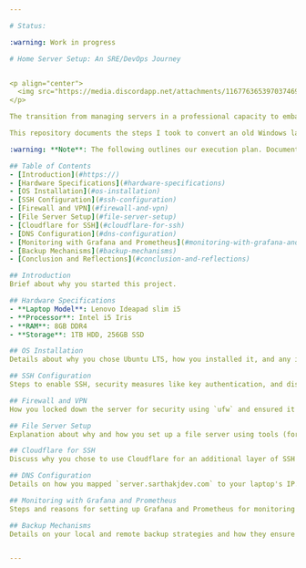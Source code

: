 ```yaml
---

# Status:

:warning: Work in progress

# Home Server Setup: An SRE/DevOps Journey


<p align="center">
  <img src="https://media.discordapp.net/attachments/1167763653970374696/1167763742587637770/DALLE_2023-10-28_15.24.24_-_Illustration_of_a_stylized_Linux_penguin_Tux_holding_a_wrench_and_wearing_a_hard_hat_standing_next_to_a_laptop_that_has_server_racks_and_network_ca.png?ex=654f4fbc&is=653cdabc&hm=04f19bfa9f571ee16f13845e427bc294bc3474519c9f8b0752abb57d2e7971d2&=&width=2150&height=1228" alt="Serve-Setup-Banner-Image">
</p>

The transition from managing servers in a professional capacity to embarking on the journey of establishing a personal home server marks a significant milestone in any software engineer's personal development and learning curve. This documentation encapsulates the insights, methodologies, and experiences garnered throughout the process of setting up a home server, tailored for those with a similar professional background looking to explore this venture.

This repository documents the steps I took to convert an old Windows laptop into a Linux home server, and the decisions behind every step.**This endeavor showcases my skills in Linux server administration and is designed to highlight my capabilities for roles in SRE and DevOps.

:warning: **Note**: The following outlines our execution plan. Documentation will be updated concurrently as we complete each step.

## Table of Contents
- [Introduction](#https://)
- [Hardware Specifications](#hardware-specifications)
- [OS Installation](#os-installation)
- [SSH Configuration](#ssh-configuration)
- [Firewall and VPN](#firewall-and-vpn)
- [File Server Setup](#file-server-setup)
- [Cloudflare for SSH](#cloudflare-for-ssh)
- [DNS Configuration](#dns-configuration)
- [Monitoring with Grafana and Prometheus](#monitoring-with-grafana-and-prometheus)
- [Backup Mechanisms](#backup-mechanisms)
- [Conclusion and Reflections](#conclusion-and-reflections)

## Introduction
Brief about why you started this project.

## Hardware Specifications
- **Laptop Model**: Lenovo Ideapad slim i5
- **Processor**: Intel i5 Iris
- **RAM**: 8GB DDR4
- **Storage**: 1TB HDD, 256GB SSD

## OS Installation
Details about why you chose Ubuntu LTS, how you installed it, and any initial configurations.

## SSH Configuration
Steps to enable SSH, security measures like key authentication, and disabling password authentication.

## Firewall and VPN
How you locked down the server for security using `ufw` and ensured it can only be accessed via your private VPN.

## File Server Setup
Explanation about why and how you set up a file server using tools (for example, `Samba` or `Nextcloud`). 

## Cloudflare for SSH
Discuss why you chose to use Cloudflare for an additional layer of SSH security.

## DNS Configuration
Details on how you mapped `server.sarthakjdev.com` to your laptop's IP.

## Monitoring with Grafana and Prometheus
Steps and reasons for setting up Grafana and Prometheus for monitoring cloud services.

## Backup Mechanisms
Details on your local and remote backup strategies and how they ensure data resilience.


---
```

